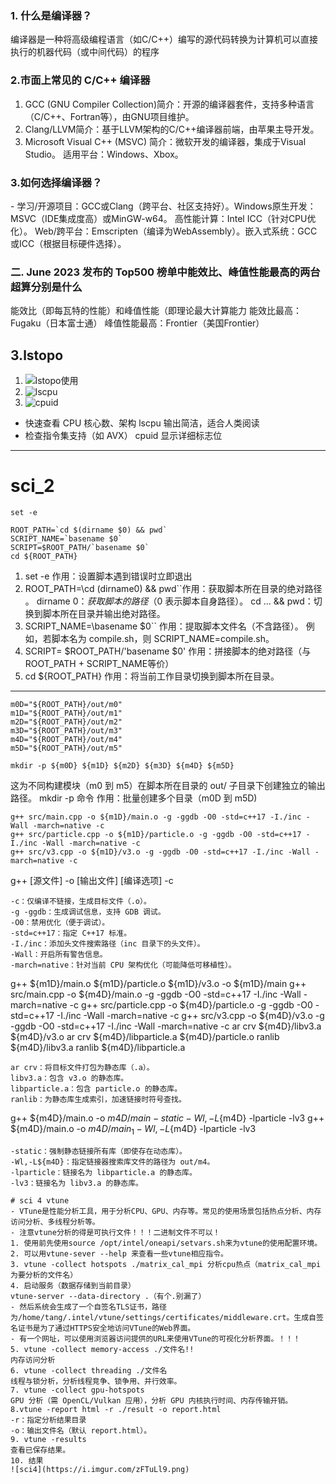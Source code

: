  ### 1. 什么是编译器？
​​编译器​​是一种将高级编程语言（如C/C++）编写的源代码转换为计算机可以直接执行的机器代码（或中间代码）的程序
### 2.市面上常见的 C/C++ 编译器
1. ​​GCC (GNU Compiler Collection)
​​​​简介​​：开源的编译器套件，支持多种语言（C/C++、Fortran等），由GNU项目维护。
2. ​​Clang/LLVM​​
​​简介​​：基于LLVM架构的C/C++编译器前端，由苹果主导开发。
3. Microsoft Visual C++ (MSVC)​​
​​简介​​：微软开发的编译器，集成于Visual Studio。
​​适用平台​​：Windows、Xbox。
### 3.如何选择编译器？
​- ​学习/开源项目​​：GCC或Clang（跨平台、社区支持好）。
​​Windows原生开发​​：MSVC（IDE集成度高）或MinGW-w64。
​​高性能计算​​：Intel ICC（针对CPU优化）。
​​Web/跨平台​​：Emscripten（编译为WebAssembly）。
​​嵌入式系统​​：GCC或ICC（根据目标硬件选择）。
### 二. June 2023 发布的 Top500 榜单中能效比、峰值性能最高的两台超算分别是什么
能效比（即每瓦特的性能）和峰值性能（即理论最大计算能力
能效比最高：Fugaku（日本富士通）
峰值性能最高：Frontier（美国Frontier）
## 3.lstopo
 1. ![lstopo使用](https://i.imgur.com/Zp33p5S.png)
 2. ![lscpu](https://i.imgur.com/MudFwgQ.png)
 3. ![cpuid](https://i.imgur.com/nyZ2auV.png)
 - 快速查看 CPU 核心数、架构	lscpu	输出简洁，适合人类阅读
- 检查指令集支持（如 AVX）	cpuid	显示详细标志位
------
#  sci_2
```
set -e

ROOT_PATH=`cd $(dirname $0) && pwd`
SCRIPT_NAME=`basename $0`
SCRIPT=$ROOT_PATH/`basename $0`
cd ${ROOT_PATH}
````
1. set -e​​
​​作用​​：设置脚本遇到错误时立即退出
2. ROOT_PATH=\cd (dirname0) && pwd``​​
​​作用​​：获取脚本所在目录的​​绝对路径​​。
dirname $0：获取脚本的路径（$0 表示脚本自身路径）。
cd ... && pwd：切换到脚本所在目录并输出绝对路径。
3. SCRIPT_NAME=\basename $0``​​
​​作用​​：提取脚本文件名（不含路径）。
例如，若脚本名为 compile.sh，则 SCRIPT_NAME=compile.sh。
4. SCRIPT= $ROOT_PATH/'basename $0'
​​作用​​：拼接脚本的​​绝对路径​​（与 ROOT_PATH + SCRIPT_NAME等价）
5. cd ${ROOT_PATH}​​
​​作用​​：将当前工作目录切换到脚本所在目录。
---
````
m0D="${ROOT_PATH}/out/m0"
m1D="${ROOT_PATH}/out/m1"
m2D="${ROOT_PATH}/out/m2"
m3D="${ROOT_PATH}/out/m3"
m4D="${ROOT_PATH}/out/m4"
m5D="${ROOT_PATH}/out/m5"

mkdir -p ${m0D} ${m1D} ${m2D} ${m3D} ${m4D} ${m5D}
````
这为不同构建模块（m0 到 m5）在脚本所在目录的 out/ 子目录下创建独立的输出路径。
mkdir -p 命令​​
​​作用​​：批量创建多个目录（m0D 到 m5D)

```
g++ src/main.cpp -o ${m1D}/main.o -g -ggdb -O0 -std=c++17 -I./inc -Wall -march=native -c
g++ src/particle.cpp -o ${m1D}/particle.o -g -ggdb -O0 -std=c++17 -I./inc -Wall -march=native -c 
g++ src/v3.cpp -o ${m1D}/v3.o -g -ggdb -O0 -std=c++17 -I./inc -Wall -march=native -c
 ```
 g++ [源文件] -o [输出文件] [编译选项] -c
 ```
 -c：仅编译不链接，生成目标文件（.o）。
-g -ggdb：生成调试信息，支持 GDB 调试。
-O0：禁用优化（便于调试）。
-std=c++17：指定 C++17 标准。
-I./inc：添加头文件搜索路径（inc 目录下的头文件）。
-Wall：开启所有警告信息。
-march=native：针对当前 CPU 架构优化（可能降低可移植性）。
```
g++ ${m1D}/main.o ${m1D}/particle.o ${m1D}/v3.o -o ${m1D}/main
g++ src/main.cpp -o ${m4D}/main.o -g -ggdb -O0 -std=c++17 -I./inc -Wall -march=native -c
g++ src/particle.cpp -o ${m4D}/particle.o -g -ggdb -O0 -std=c++17 -I./inc -Wall -march=native -c
g++ src/v3.cpp -o ${m4D}/v3.o -g -ggdb -O0 -std=c++17 -I./inc -Wall -march=native -c
ar crv ${m4D}/libv3.a ${m4D}/v3.o
ar crv ${m4D}/libparticle.a ${m4D}/particle.o
ranlib ${m4D}/libv3.a
ranlib ${m4D}/libparticle.a
```
ar crv：将目标文件打包为静态库（.a）。
libv3.a：包含 v3.o 的静态库。
libparticle.a：包含 particle.o 的静态库。
ranlib：为静态库生成索引，加速链接时符号查找。
```
g++ ${m4D}/main.o -o ${m4D}/main -static -Wl,-L${m4D} -lparticle -lv3 
g++ ${m4D}/main.o -o ${m4D}/main_1 -Wl,-L${m4D} -lparticle -lv3
```
-static：强制静态链接所有库（即使存在动态库）。
-Wl,-L${m4D}：指定链接器搜索库文件的路径为 out/m4。
-lparticle：链接名为 libparticle.a 的静态库。
-lv3：链接名为 libv3.a 的静态库。

# sci 4 vtune
- VTune是性能分析工具，用于分析CPU、GPU、内存等。常见的使用场景包括热点分析、内存访问分析、多线程分析等。
- 注意vtune分析的得是可执行文件！！！二进制文件不可以！
1. 使用前先使用source /opt/intel/oneapi/setvars.sh来为vtune的使用配置环境。
2. 可以用vtune-sever --help 来查看一些vtune相应指令。
3. vtune -collect hotspots ./matrix_cal_mpi 分析cpu热点（matrix_cal_mpi为要分析的文件名）
4. 启动服务（数据存储到当前目录）
vtune-server --data-directory .（有个.别漏了）
- 然后系统会生成了一个自签名TLS证书，路径为/home/tang/.intel/vtune/settings/certificates/middleware.crt。生成自签名证书是为了通过HTTPS安全地访问VTune的Web界面。
- 有一个网址，可以使用浏览器访问提供的URL来使用VTune的可视化分析界面。！！！
5. vtune -collect memory-access ./文件名!!
内存访问分析​
6. vtune -collect threading ./文件名 
线程与锁分析​，分析线程竞争、锁争用、并行效率。
7. vtune -collect gpu-hotspots
GPU 分析（需 OpenCL/Vulkan 应用），分析 GPU 内核执行时间、内存传输开销。
8.vtune -report html -r ./result -o report.html
-r：指定分析结果目录
-o：输出文件名（默认 report.html）。
9. vtune -results 
​查看已保存结果​​。
10. 结果
![sci4](https://i.imgur.com/zFTuLl9.png)
